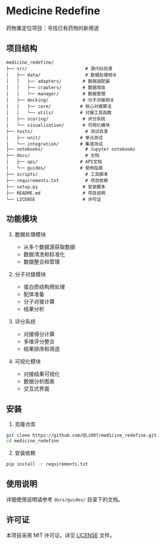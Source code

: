 # Medicine Redefine

药物重定位项目：寻找已有药物的新用途

## 项目结构

```
medicine_redefine/
├── src/                      # 源代码目录
│   ├── data/                 # 数据处理相关
│   │   ├── adapters/        # 数据适配器
│   │   ├── crawlers/        # 数据爬虫
│   │   └── manager/         # 数据管理
│   ├── docking/             # 分子对接相关
│   │   ├── core/           # 核心对接算法
│   │   └── utils/          # 对接工具函数
│   ├── scoring/             # 评分系统
│   └── visualization/       # 可视化模块
├── tests/                    # 测试目录
│   ├── unit/               # 单元测试
│   └── integration/        # 集成测试
├── notebooks/                # Jupyter notebooks
├── docs/                     # 文档
│   ├── api/                # API文档
│   └── guides/             # 使用指南
├── scripts/                  # 工具脚本
├── requirements.txt          # 项目依赖
├── setup.py                 # 安装脚本
├── README.md                # 项目说明
└── LICENSE                  # 许可证
```

## 功能模块

1. 数据处理模块
   - 从多个数据源获取数据
   - 数据清洗和标准化
   - 数据整合和管理

2. 分子对接模块
   - 蛋白质结构预处理
   - 配体准备
   - 分子对接计算
   - 结果分析

3. 评分系统
   - 对接得分计算
   - 多维评分整合
   - 结果排序和筛选

4. 可视化模块
   - 对接结果可视化
   - 数据分析图表
   - 交互式界面

## 安装

1. 克隆仓库
```bash
git clone https://github.com/QLi007/medicine_redefine.git
cd medicine_redefine
```

2. 安装依赖
```bash
pip install -r requirements.txt
```

## 使用说明

详细使用说明请参考 `docs/guides/` 目录下的文档。

## 许可证

本项目采用 MIT 许可证。详见 [LICENSE](LICENSE) 文件。 